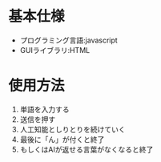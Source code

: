 # 基本仕様
- プログラミング言語:javascript
- GUIライブラリ:HTML

# 使用方法
1. 単語を入力する
2. 送信を押す
3. 人工知能としりとりを続けていく
4. 最後に「ん」が付くと終了
5. もしくはAIが返せる言葉がなくなると終了
